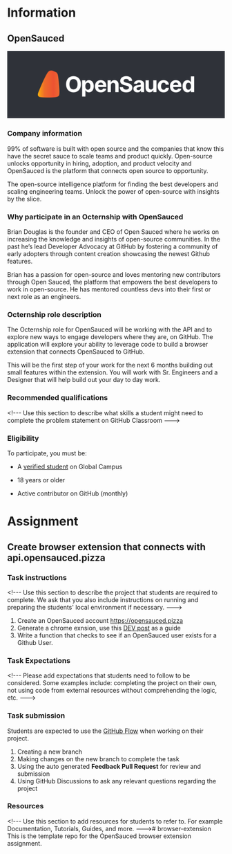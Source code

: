 
# Information

## OpenSauced

![Company Logo](https://github.com/open-sauced/assets/blob/main/logos/logo-on-dark.png)

### Company information 

99% of software is built with open source and the companies that know this have the secret sauce to scale teams and product quickly. Open-source unlocks opportunity in hiring, adoption, and product velocity and OpenSauced is the platform that connects open source to opportunity. 

The open-source intelligence platform for finding the best developers and scaling engineering teams. Unlock the power of open-source with insights by the slice.

### Why participate in an Octernship with OpenSauced

Brian Douglas is the founder and CEO of Open Sauced where he works on increasing the knowledge and insights of open-source communities. In the past he’s lead Developer Advocacy at GitHub by fostering a community of early adopters through content creation showcasing the newest Github features.

Brian has a passion for open-source and loves mentoring new contributors through Open Sauced, the platform that empowers the best developers to work in open-source. He has mentored countless devs into their first or next role as an engineers.

### Octernship role description

The Octernship role for OpenSauced will be working with the API and to explore new ways to engage developers where they are, on GitHub. The application will explore your ability to leverage code to build a browser extension that connects OpenSauced to GitHub. 

This will be the first step of your work for the next 6 months building out small features within the extension. You will work with Sr. Engineers and a Designer that will help build out your day to day work. 



### Recommended qualifications

&lt;!--- Use this section to describe what skills a student might need to complete the problem statement on GitHub Classroom --->

### Eligibility

To participate, you must be:

* A [verified student](https://education.github.com/discount_requests/pack_application) on Global Campus

* 18 years or older

* Active contributor on GitHub (monthly)

# Assignment

## Create browser extension that connects with api.opensauced.pizza

### Task instructions

&lt;!--- Use this section to describe the project that students are required to complete. We ask that you also include instructions on running and preparing the students' local environment if necessary. --->

1. Create an OpenSauced account https://opensauced.pizza
2. Generate a chrome exnsion, use this [DEV post](https://dev.to/jacksteamdev/create-a-vite-react-chrome-extension-in-90-seconds-3df7) as a guide
3. Write a function that checks to see if an OpenSauced user exists for a Github User.

### Task Expectations

&lt;!--- Please add expectations that students need to follow to be considered. Some examples include: completing the project on their own, not using code from external resources without comprehending the logic, etc.  --->

### Task submission

Students are expected to use the [GitHub Flow](https://docs.github.com/en/get-started/quickstart/github-flow) when working on their project. 

1. Creating a new branch
2. Making changes on the new branch to complete the task
3. Using the auto generated **Feedback Pull Request** for review and submission
4. Using GitHub Discussions to ask any relevant questions regarding the project

### Resources

&lt;!--- Use this section to add resources for students to refer to. For example Documentation, Tutorials, Guides, and more.  ---># browser-extension
This is the template repo for the OpenSauced browser extension assignment.
